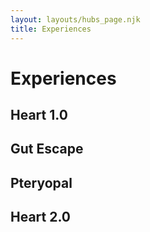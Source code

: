 ```yaml
---
layout: layouts/hubs_page.njk
title: Experiences
---
```


# Experiences



  
## Heart 1.0

## Gut Escape

## Pteryopal

## Heart 2.0